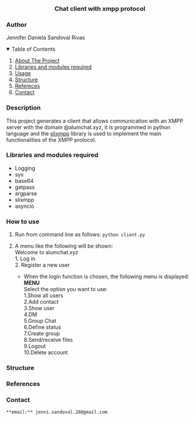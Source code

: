 <br />
<p align="center">
  <h3 align="center">Chat client with xmpp protocol</h3>
</p>

### Author

Jennifer Daniela Sandoval Rivas

<!-- TABLE OF CONTENTS -->
<details open="open">
  <summary>Table of Contents</summary>
  <ol>
    <li>
      <a href="#Description">About The Project</a>
    </li>
    <li>
      <a href="#Libraries-and-modules-required">Libraries and modules required</a>
    </li>
    <li><a href="#How-to-use">Usage</a></li>
    <li><a href="#Structure">Structure</a></li>
    <li><a href="#References">Refereces</a></li>
    <li><a href="#Contact">Contact</a></li>
  </ol>
</details>


### Description

This project generates a client that allows communication with an XMPP server with the domain @alumchat.xyz, it is programmed in python language and the [slixmpp](https://slixmpp.readthedocs.io/en/latest/) library is used to implement the main functionalities of the XMPP protocol.

### Libraries and modules required

- Logging
- sys
- base64
- getpass 
- argparse
- slixmpp
- asyncio

### How to use

1. Run from command line as follows:
                            `python client.py`
2. A menu like the following will be shown:  
                            Welcome to alumchat.xyz  
                            1. Log in  
                            2. Register a new user  

    - When the login function is chosen, the following menu is displayed:  
        **MENU**    
        Select the option you want to use:  
        1.Show all users  
        2.Add contact  
        3.Show user  
        4.DM  
        5.Group Chat  
        6.Define status  
        7.Create group  
        8.Send/receive files  
        9.Logout  
        10.Delete account  

### Structure

### References

                    
### Contact

    **email:** jenni.sandoval.28@gmail.com 